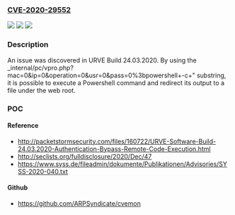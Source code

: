 ### [CVE-2020-29552](https://cve.mitre.org/cgi-bin/cvename.cgi?name=CVE-2020-29552)
![](https://img.shields.io/static/v1?label=Product&message=n%2Fa&color=blue)
![](https://img.shields.io/static/v1?label=Version&message=n%2Fa&color=blue)
![](https://img.shields.io/static/v1?label=Vulnerability&message=n%2Fa&color=brighgreen)

### Description

An issue was discovered in URVE Build 24.03.2020. By using the _internal/pc/vpro.php?mac=0&ip=0&operation=0&usr=0&pass=0%3bpowershell+-c+" substring, it is possible to execute a Powershell command and redirect its output to a file under the web root.

### POC

#### Reference
- http://packetstormsecurity.com/files/160722/URVE-Software-Build-24.03.2020-Authentication-Bypass-Remote-Code-Execution.html
- http://seclists.org/fulldisclosure/2020/Dec/47
- https://www.syss.de/fileadmin/dokumente/Publikationen/Advisories/SYSS-2020-040.txt

#### Github
- https://github.com/ARPSyndicate/cvemon


